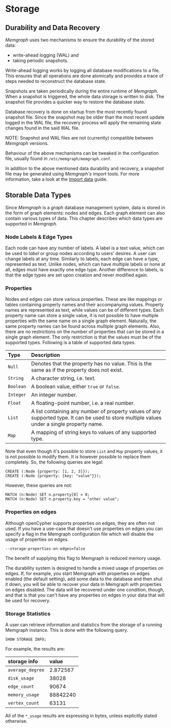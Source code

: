 # Storage

## Durability and Data Recovery

_Memgraph_ uses two mechanisms to ensure the durability of the stored data:

* write-ahead logging \(WAL\) and
* taking periodic snapshots.

Write-ahead logging works by logging all database modifications to a file. This ensures that all operations are done atomically and provides a trace of steps needed to reconstruct the database state.

Snapshots are taken periodically during the entire runtime of _Memgraph_. When a snapshot is triggered, the whole data storage is written to disk. The snapshot file provides a quicker way to restore the database state.

Database recovery is done on startup from the most recently found snapshot file. Since the snapshot may be older than the most recent update logged in the WAL file, the recovery process will apply the remaining state changes found in the said WAL file.

NOTE: Snapshot and WAL files are not \(currently\) compatible between _Memgraph_ versions.

Behaviour of the above mechanisms can be tweaked in the configuration file, usually found in `/etc/memgraph/memgraph.conf`.

In addition to the above mentioned data durability and recovery, a snapshot file may be generated using _Memgraph's_ import tools. For more information, take a look at the [Import data](../database-functionalities/import-data.md) guide.

## Storable Data Types

Since _Memgraph_ is a _graph_ database management system, data is stored in the form of graph elements: nodes and edges. Each graph element can also contain various types of data. This chapter describes which data types are supported in _Memgraph_.

### Node Labels & Edge Types

Each node can have any number of labels. A label is a text value, which can be used to _label_ or group nodes according to users' desires. A user can change labels at any time. Similarly to labels, each edge can have a type, represented as text. Unlike nodes, which can have multiple labels or none at all, edges _must_ have exactly one edge type. Another difference to labels, is that the edge types are set upon creation and never modified again.

### Properties

Nodes and edges can store various properties. These are like mappings or tables containing property names and their accompanying values. Property names are represented as text, while values can be of different types. Each property name can store a single value, it is not possible to have multiple properties with the same name on a single graph element. Naturally, the same property names can be found across multiple graph elements. Also, there are no restrictions on the number of properties that can be stored in a single graph element. The only restriction is that the values must be of the supported types. Following is a table of supported data types.

| Type | Description |
| :--- | :--- |
| `Null` | Denotes that the property has no value. This is the same as if the property does not exist. |
| `String` | A character string, i.e. text. |
| `Boolean` | A boolean value, either `true` or `false`. |
| `Integer` | An integer number. |
| `Float` | A floating-point number, i.e. a real number. |
| `List` | A list containing any number of property values of any supported type. It can be used to store multiple values under a single property name. |
| `Map` | A mapping of string keys to values of any supported type. |

Note that even though it's possible to store `List` and `Map` property values, it is not possible to modify them. It is however possible to replace them completely. So, the following queries are legal:

```text
CREATE (:Node {property: [1, 2, 3]});
CREATE (:Node {property: {key: "value"}});
```

However, these queries are not:

```text
MATCH (n:Node) SET n.property[0] = 0;
MATCH (n:Node) SET n.property.key = "other value";
```

### Properties on edges

Although openCypher supports properties on edges, they are often not used. If you have a use-case that doesn't use properties on edges you can specify a flag in the Memgraph configuration file which will disable the usage of properties on edges.

```text
--storage-properties-on-edges=false
```

The benefit of supplying this flag to Memgraph is reduced memory usage.

The durability system is designed to handle a mixed usage of properties on edges. If, for example, you start Memgraph with properties on edges enabled \(the default setting\), add some data to the database and then shut it down, you will be able to recover your data in Memgraph with properties on edges disabled. The data will be recovered under one condition, though, and that is that you can't have any properties on edges in your data that will be used for recovery.

### Storage Statistics

A user can retrieve information and statistics from the storage of a running Memgraph instance. This is done with the following query.

```text
SHOW STORAGE INFO;
```

For example, the results are:

| storage info | value |
| :--- | :--- |
| `average_degree` | 2.872567 |
| `disk_usage` | 38028 |
| `edge_count` | 90674 |
| `memory_usage` | 88842240 |
| `vertex_count` | 63131 |

All of the `*_usage` results are expressing in bytes, unless explicitly stated otherwise.

